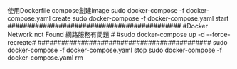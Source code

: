 使用Dockerfile compose創建image
sudo docker-compose -f docker-compose.yaml create
sudo docker-compose -f docker-compose.yaml start
############################################
#Docker Network not Found 網路服務有問題   #
#sudo docker-compose up -d --force-recreate#
############################################
sudo docker-compose -f docker-compose.yaml stop
sudo docker-compose -f docker-compose.yaml rm